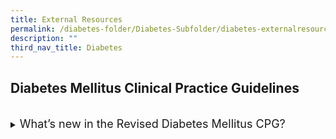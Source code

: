 ```yaml
---
title: External Resources
permalink: /diabetes-folder/Diabetes-Subfolder/diabetes-externalresources
description: ""
third_nav_title: Diabetes
---
```

## Diabetes Mellitus Clinical Practice Guidelines

<br>

<details><summary><font size="+1">What’s new in the Revised Diabetes Mellitus CPG?</font></summary>
	
<iframe width="560" height="315" src="https://www.youtube.com/embed/zwfqn2Tl6lw" title="YouTube video player" frameborder="0" allow="accelerometer; autoplay; clipboard-write; encrypted-media; gyroscope; picture-in-picture" allowfullscreen></iframe>
	
</details>
